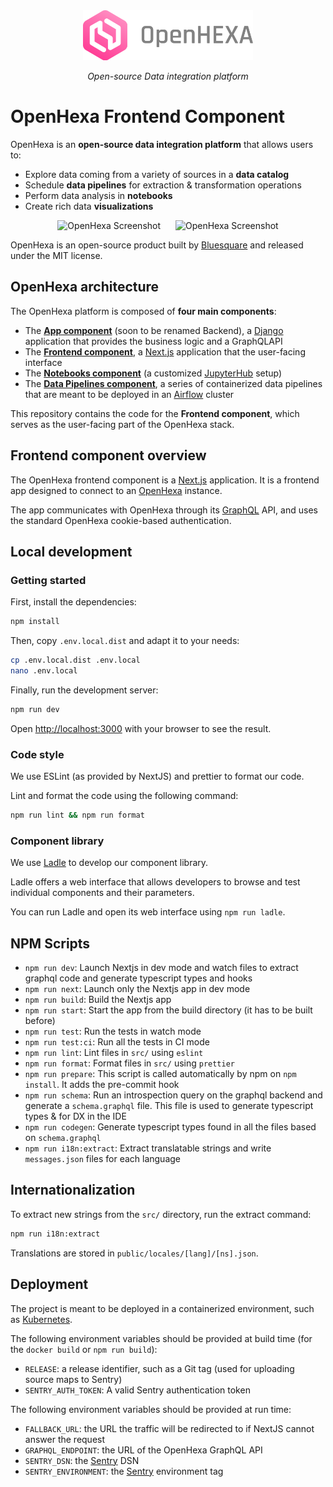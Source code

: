 <div align="center">
   <img alt="OpenHexa Logo" src="https://raw.githubusercontent.com/BLSQ/openhexa-app/main/hexa/static/img/logo/logo_with_text_grey.svg" height="80">
</div>
<p align="center">
    <em>Open-source Data integration platform</em>
</p>
<!--<p align="center">
   <a href="https://github.com/BLSQ/openhexa-app/actions/workflows/test.yml">
      <img alt="Test Suite" src="https://github.com/BLSQ/openhexa-frontend/actions/workflows/test.yml/badge.svg">
   </a>
</p>-->

# OpenHexa Frontend Component

OpenHexa is an **open-source data integration platform** that allows users to:

- Explore data coming from a variety of sources in a **data catalog**
- Schedule **data pipelines** for extraction & transformation operations
- Perform data analysis in **notebooks**
- Create rich data **visualizations**

<div align="center">
   <img alt="OpenHexa Screenshot" src="https://test.openhexa.org/img/screenshot_catalog.png" hspace="10" height="150">
   <img alt="OpenHexa Screenshot" src="https://test.openhexa.org/img/screenshot_notebook.png" hspace="10" height="150">
</div>

OpenHexa is an open-source product built by [Bluesquare](https://bluesquarehub.com) and released under the MIT license.

## OpenHexa architecture

The OpenHexa platform is composed of **four main components**:

- The [**App component**](https://github.com/BLSQ/openhexa-app) (soon to be renamed Backend), a
  [Django](https://djangoproject.com) application that provides the business logic and a GraphQLAPI
- The [**Frontend component**](https://github.com/BLSQ/openhexa-frontend), a [Next.js](https://nextjs.org/)
  application that the user-facing interface
- The [**Notebooks component**](https://github.com/BLSQ/openhexa-notebooks) (a customized
  [JupyterHub](https://jupyter.org/hub) setup)
- The [**Data Pipelines component**](https://github.com/BLSQ/openhexa-pipelines), a series of containerized data
  pipelines that are meant to be deployed in an [Airflow](https://airflow.apache.org/) cluster

This repository contains the code for the **Frontend component**, which serves as the user-facing part of the OpenHexa
stack.

## Frontend component overview

The OpenHexa frontend component is a [Next.js](https://nextjs.org/) application. It is a frontend app designed to
connect to an [OpenHexa](https://github.com/BLSQ/openhexa-app) instance.

The app communicates with OpenHexa through its [GraphQL](https://graphql.org/) API, and uses the standard OpenHexa
cookie-based authentication.

## Local development

### Getting started

First, install the dependencies:

```bash
npm install
```

Then, copy `.env.local.dist` and adapt it to your needs:

```bash
cp .env.local.dist .env.local
nano .env.local
```

Finally, run the development server:

```bash
npm run dev
```

Open [http://localhost:3000](http://localhost:3000) with your browser to see the result.

### Code style

We use ESLint (as provided by NextJS) and prettier to format our code.

Lint and format the code using the following command:

```bash
npm run lint && npm run format
```

### Component library

We use [Ladle](https://ladle.dev/) to develop our component library.

Ladle offers a web interface that allows developers to browse and test individual components and their parameters.

You can run Ladle and open its web interface using `npm run ladle`.

## NPM Scripts

* `npm run dev`: Launch Nextjs in dev mode and watch files to extract graphql code and generate typescript types and hooks
* `npm run next`: Launch only the Nextjs app in dev mode
* `npm run build`: Build the Nextjs app
* `npm run start`: Start the app from the build directory (it has to be built before) 
* `npm run test`: Run the tests in watch mode
* `npm run test:ci`: Run all the tests in CI mode
* `npm run lint`: Lint files in `src/` using `eslint`
* `npm run format`: Format files in `src/` using `prettier`
* `npm run prepare`: This script is called automatically by npm on `npm install`. It adds the pre-commit hook
* `npm run schema`: Run an introspection query on the graphql backend and generate a `schema.graphql` file. This file is used to generate typescript types & for DX in the IDE
* `npm run codegen`: Generate typescript types found in all the files based on `schema.graphql`
* `npm run i18n:extract`: Extract translatable strings and write `messages.json` files for each language


## Internationalization

To extract new strings from the `src/` directory, run the extract command:

```bash
npm run i18n:extract
```

Translations are stored in `public/locales/[lang]/[ns].json`.


## Deployment

The project is meant to be deployed in a containerized environment, such as [Kubernetes](https://kubernetes.io/).

The following environment variables should be provided at build time (for the `docker build` or `npm run build`):

- `RELEASE`: a release identifier, such as a Git tag (used for uploading source maps to Sentry)
- `SENTRY_AUTH_TOKEN`: A valid Sentry authentication token

The following environment variables should be provided at run time:
- `FALLBACK_URL`: the URL the traffic will be redirected to if NextJS cannot answer the request
- `GRAPHQL_ENDPOINT`: the URL of the OpenHexa GraphQL API
- `SENTRY_DSN`: the [Sentry](https://sentry.io/) DSN
- `SENTRY_ENVIRONMENT`: the [Sentry](https://sentry.io/) environment tag
